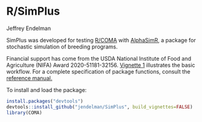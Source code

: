 R/SimPlus
================
Jeffrey Endelman

SimPlus was developed for testing
[R/COMA](https://github.com/jendelman/COMA) with
[AlphaSimR](https://cran.r-project.org/web/packages/AlphaSimR/index.html),
a package for stochastic simulation of breeding programs.

Financial support has come from the USDA National Institute of Food and
Agriculture (NIFA) Award 2020-51181-32156. [Vignette
1](https://jendelman.github.io/SimPlus/Vignette1.html) illustrates the
basic workflow. For a complete specification of package functions,
consult the [reference
manual.](https://jendelman.github.io/SimPlus/manual.pdf)

To install and load the package:

``` r
install.packages("devtools")
devtools::install_github("jendelman/SimPlus", build_vignettes=FALSE)
library(COMA)
```
